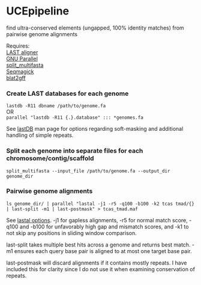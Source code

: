 # UCEpipeline
find ultra-conserved elements (ungapped, 100% identity matches) from pairwise genome alignments

Requires:  
[LAST aligner](http://last.cbrc.jp/)  
[GNU Parallel](http://www.gnu.org/software/parallel/)  
[split_multifasta](http://iubio.bio.indiana.edu/gmod/genogrid/scripts/split_multifasta.pl)  
[Seqmagick](https://github.com/fhcrc/seqmagick)  
[blat2gff](http://iubio.bio.indiana.edu/gmod/tandy/blat2gff.pl)



### Create LAST databases for each genome  
`lastdb -R11 dbname /path/to/genome.fa`  
OR    
`parallel "lastdb -R11 {.}.database" ::: *genomes.fa` 


See [lastDB](http://last.cbrc.jp/doc/lastdb.txt) man page for options regarding soft-masking and additional handling of simple repeats.

### Split each genome into separate files for each chromosome/contig/scaffold  
`split_multifasta --input_file /path/to/genome.fa --output_dir genome_dir`

### Pairwise genome alignments  
`ls genome_dir/ | parallel "lastal -j1 -r5 -q100 -b100 -k2 tcas tmad/{} | last-split -m1 | last-postmask" > tcas_tmad.maf`

See [lastal options](http://last.cbrc.jp/doc/lastal.txt). -j1 for gapless alignments, -r5 for normal match score, -q100 and -b100 for unfavorably high gap and mismatch scores, and -k1 to not skip any positions in sliding window comparison.  

last-split takes multiple best hits across a genome and returns best match. -m1 ensures each query base pair is aligned to at most one target base pair.  

last-postmask will discard alignments if it contains mostly repeats. I have included this for clarity since I do not use it when examining conservation of repeats. 

